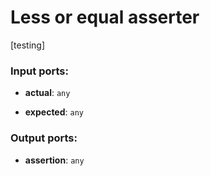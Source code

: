 # Less or equal asserter

[testing]

### Input ports:

* __actual__: `any`


* __expected__: `any`

### Output ports:

* __assertion__: `any`

